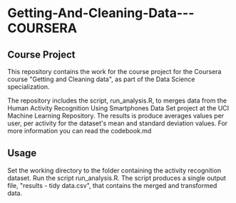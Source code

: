 Getting-And-Cleaning-Data---COURSERA
====================================

Course Project
--------------


This repository contains the work for the course project for the Coursera course "Getting and Cleaning data", as part of the Data Science specialization.

The repository includes the script, run_analysis.R, to merges data from the Human Activity Recognition Using Smartphones Data Set project at the UCI Machine Learning Repository. The results is produce averages values per user, per activity for the dataset's mean and standard deviation values. For more information you can read the codebook.md

Usage
-----
Set the working directory to the folder containing the activity recognition dataset. Run the script run_analysis.R. The script produces a single output file, "results - tidy data.csv", that contains the merged and transformed data.

